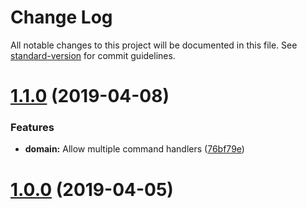# Change Log

All notable changes to this project will be documented in this file. See [standard-version](https://github.com/conventional-changelog/standard-version) for commit guidelines.

<a name="1.1.0"></a>
# [1.1.0](https://github.com/authentik8/event-sourcing-kit/compare/v0.7.2...v1.1.0) (2019-04-08)


### Features

* **domain:** Allow multiple command handlers ([76bf79e](https://github.com/authentik8/event-sourcing-kit/commit/76bf79e))



<a name="1.0.0"></a>

# [1.0.0](https://github.com/authentik8/event-sourcing-kit/compare/v0.7.2...v1.0.0) (2019-04-05)
